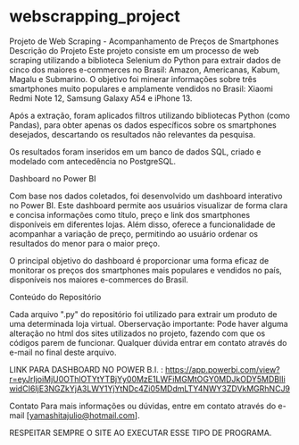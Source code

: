 # webscrapping_project
Projeto de Web Scraping - Acompanhamento de Preços de Smartphones
Descrição do Projeto
Este projeto consiste em um processo de web scraping utilizando a biblioteca Selenium do Python para extrair dados de cinco dos maiores e-commerces no Brasil: Amazon, Americanas, Kabum, Magalu e Submarino. 
O objetivo foi minerar informações sobre três smartphones muito populares e amplamente vendidos no Brasil: Xiaomi Redmi Note 12, Samsung Galaxy A54 e iPhone 13.

Após a extração, foram aplicados filtros utilizando bibliotecas Python (como Pandas), para obter apenas os dados específicos sobre os smartphones desejados, descartando os resultados não relevantes da pesquisa.

Os resultados foram inseridos em um banco de dados SQL, criado e modelado com antecedência no PostgreSQL.

Dashboard no Power BI

Com base nos dados coletados, foi desenvolvido um dashboard interativo no Power BI. 
Este dashboard permite aos usuários visualizar de forma clara e concisa informações como título, preço e link dos smartphones disponíveis em diferentes lojas. 
Além disso, oferece a funcionalidade de acompanhar a variação de preço, permitindo ao usuário ordenar os resultados do menor para o maior preço.

O principal objetivo do dashboard é proporcionar uma forma eficaz de monitorar os preços dos smartphones mais populares e vendidos no país, disponíveis nos maiores e-commerces do Brasil.

Conteúdo do Repositório

Cada arquivo ".py" do repositório foi utilizado para extrair um produto de uma determinada loja virtual.
Oberservação importante: Pode haver alguma alteração no html dos sites utilizados no projeto, fazendo com que os códigos parem de funcionar. Qualquer dúvida entrar em contato através do e-mail no final deste arquivo.

LINK PARA DASHBOARD NO POWER B.I. :
https://app.powerbi.com/view?r=eyJrIjoiMjU0OThlOTYtYTBjYy00MzE1LWFiMGMtOGY0MDJkODY5MDBlIiwidCI6IjE3NGZkYjA3LWY1YjYtNDc4Zi05MDdmLTY4NWY3ZDVkMGRhNCJ9

Contato
Para mais informações ou dúvidas, entre em contato através do e-mail [yamashitajulio@hotmail.com].

RESPEITAR SEMPRE O SITE AO EXECUTAR ESSE TIPO DE PROGRAMA.
